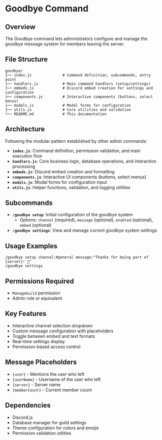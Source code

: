 # Goodbye Command

## Overview

The Goodbye command lets administrators configure and manage the goodbye message system for members leaving the server.

## File Structure

```
goodbye/
├── index.js              # Command definition, subcommands, entry point
├── handlers.js           # Main command handlers (setup/settings)
├── embeds.js             # Discord embed creation for settings and configuration
├── components.js         # Interactive components (buttons, select menus)
├── modals.js             # Modal forms for configuration
├── utils.js              # Core utilities and validation
└── README.md             # This documentation
```

## Architecture

Following the modular pattern established by other admin commands:

- **`index.js`**: Command definition, permission validation, and main execution flow
- **`handlers.js`**: Core business logic, database operations, and interaction processing
- **`embeds.js`**: Discord embed creation and formatting
- **`components.js`**: Interactive UI components (buttons, select menus)
- **`modals.js`**: Modal forms for configuration input
- **`utils.js`**: Helper functions, validation, and logging utilities

## Subcommands

- **`/goodbye setup`**: Initial configuration of the goodbye system
  - Options: `channel` (required), `message` (optional), `enabled` (optional), `embed` (optional)
- **`/goodbye settings`**: View and manage current goodbye system settings

## Usage Examples

```
/goodbye setup channel:#general message:"Thanks for being part of {server}! 👋"
/goodbye settings
```

## Permissions Required

- `ManageGuild` permission
- Admin role or equivalent

## Key Features

- Interactive channel selection dropdown
- Custom message configuration with placeholders
- Toggle between embed and text formats
- Real-time settings display
- Permission-based access control

## Message Placeholders

- `{user}` - Mentions the user who left
- `{userName}` - Username of the user who left
- `{server}` - Server name
- `{memberCount}` - Current member count

## Dependencies

- Discord.js
- Database manager for guild settings
- Theme configuration for colors and emojis
- Permission validation utilities
